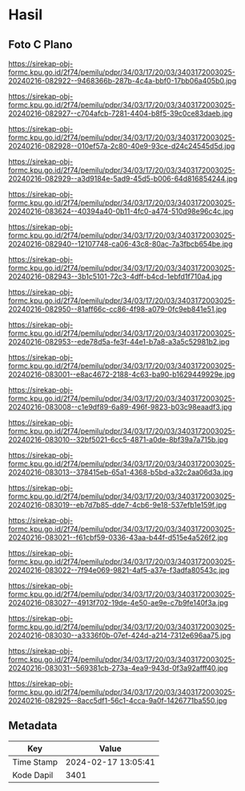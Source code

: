 # Hasil

## Foto C Plano

https://sirekap-obj-formc.kpu.go.id/2f74/pemilu/pdpr/34/03/17/20/03/3403172003025-20240216-082922--9468366b-287b-4c4a-bbf0-17bb06a405b0.jpg

https://sirekap-obj-formc.kpu.go.id/2f74/pemilu/pdpr/34/03/17/20/03/3403172003025-20240216-082927--c704afcb-7281-4404-b8f5-39c0ce83daeb.jpg

https://sirekap-obj-formc.kpu.go.id/2f74/pemilu/pdpr/34/03/17/20/03/3403172003025-20240216-082928--010ef57a-2c80-40e9-93ce-d24c24545d5d.jpg

https://sirekap-obj-formc.kpu.go.id/2f74/pemilu/pdpr/34/03/17/20/03/3403172003025-20240216-082929--a3d9184e-5ad9-45d5-b006-64d816854244.jpg

https://sirekap-obj-formc.kpu.go.id/2f74/pemilu/pdpr/34/03/17/20/03/3403172003025-20240216-083624--40394a40-0b11-4fc0-a474-510d98e96c4c.jpg

https://sirekap-obj-formc.kpu.go.id/2f74/pemilu/pdpr/34/03/17/20/03/3403172003025-20240216-082940--12107748-ca06-43c8-80ac-7a3fbcb654be.jpg

https://sirekap-obj-formc.kpu.go.id/2f74/pemilu/pdpr/34/03/17/20/03/3403172003025-20240216-082943--3b1c5101-72c3-4dff-b4cd-1ebfd1f710a4.jpg

https://sirekap-obj-formc.kpu.go.id/2f74/pemilu/pdpr/34/03/17/20/03/3403172003025-20240216-082950--81aff66c-cc86-4f98-a079-0fc9eb841e51.jpg

https://sirekap-obj-formc.kpu.go.id/2f74/pemilu/pdpr/34/03/17/20/03/3403172003025-20240216-082953--ede78d5a-fe3f-44e1-b7a8-a3a5c52981b2.jpg

https://sirekap-obj-formc.kpu.go.id/2f74/pemilu/pdpr/34/03/17/20/03/3403172003025-20240216-083001--e8ac4672-2188-4c63-ba90-b1629449929e.jpg

https://sirekap-obj-formc.kpu.go.id/2f74/pemilu/pdpr/34/03/17/20/03/3403172003025-20240216-083008--c1e9df89-6a89-496f-9823-b03c98eaadf3.jpg

https://sirekap-obj-formc.kpu.go.id/2f74/pemilu/pdpr/34/03/17/20/03/3403172003025-20240216-083010--32bf5021-6cc5-4871-a0de-8bf39a7a715b.jpg

https://sirekap-obj-formc.kpu.go.id/2f74/pemilu/pdpr/34/03/17/20/03/3403172003025-20240216-083013--378415eb-65a1-4368-b5bd-a32c2aa06d3a.jpg

https://sirekap-obj-formc.kpu.go.id/2f74/pemilu/pdpr/34/03/17/20/03/3403172003025-20240216-083019--eb7d7b85-dde7-4cb6-9e18-537efb1e159f.jpg

https://sirekap-obj-formc.kpu.go.id/2f74/pemilu/pdpr/34/03/17/20/03/3403172003025-20240216-083021--f61cbf59-0336-43aa-b44f-d515e4a526f2.jpg

https://sirekap-obj-formc.kpu.go.id/2f74/pemilu/pdpr/34/03/17/20/03/3403172003025-20240216-083022--7f94e069-9821-4af5-a37e-f3adfa80543c.jpg

https://sirekap-obj-formc.kpu.go.id/2f74/pemilu/pdpr/34/03/17/20/03/3403172003025-20240216-083027--4913f702-19de-4e50-ae9e-c7b9fe140f3a.jpg

https://sirekap-obj-formc.kpu.go.id/2f74/pemilu/pdpr/34/03/17/20/03/3403172003025-20240216-083030--a3336f0b-07ef-424d-a214-7312e696aa75.jpg

https://sirekap-obj-formc.kpu.go.id/2f74/pemilu/pdpr/34/03/17/20/03/3403172003025-20240216-083031--569381cb-273a-4ea9-943d-0f3a92afff40.jpg

https://sirekap-obj-formc.kpu.go.id/2f74/pemilu/pdpr/34/03/17/20/03/3403172003025-20240216-082925--8acc5df1-56c1-4cca-9a0f-1426771ba550.jpg


## Metadata

| Key        | Value               |
| ---------- | ------------------- |
| Time Stamp | 2024-02-17 13:05:41 |
| Kode Dapil | 3401                |




